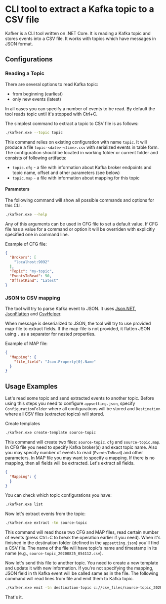 # CLI tool to extract a Kafka topic to a CSV file

Kafker is a CLI tool written on .NET Core. It is reading a Kafka topic and stores events into a CSV file. It works with topics which have messages in JSON format.

## Configurations

### Reading a Topic

There are several options to read Kafka topic:

- from beginning (earliest)
- only new events (latest)

In all cases you can specify a number of events to be read. By default the tool reads topic until it's stopped with Ctrl+C.

The simplest command to extract a topic to CSV file is as follows:

```bash
./kafker.exe --topic topic
```

This command relies on existing configuration with name `topic`. It will produce a file `topic-<date>-<time>.csv` with serialized events in table form. The configuration should be located in working folder or current folder and consists of following artifacts:

- `topic.cfg` - a file with information about Kafka broker endpoints and topic name, offset and other parameters (see below) 
- `topic.map` - a file with information about mapping for this topic

#### Parameters

The following command will show all possible commands and options for this CLI.

```bash
./kafker.exe --help
```

Any of this arguments can be used in CFG file to set a default value. If CFG file has a value for a command or option it will be overriden with explicitly specified one in command line.

Example of CFG file:

```json
{
  "Brokers": [
    "localhost:9092"
  ],
  "Topic": "my-topic",
  "EventsToRead": 50,
  "OffsetKind": "Latest"
}
```  

### JSON to CSV mapping

The tool will try to parse Kafka event to JSON. It uses [Json.NET](https://www.newtonsoft.com/json), [JsonFlatten](https://github.com/GFoley83/JsonFlatten) and [CsvHelper](https://joshclose.github.io/CsvHelper/).

When message is deserialized to JSON, the tool will try to use provided map-file to extract fields. If the map-file is not provided, it flatten JSON using `.` as a separator for nested properties.

Example of MAP file:

```json
{
  "Mapping": {
    "file_field": "Json.Property[0].Name"
  }
}
``` 

## Usage Examples

Let's read some topic and send extracted events to another topic. Before using this steps you need to configure `appsetting.json`, specify `ConfigurationFolder` where all configurations will be stored and `Destination` where all CSV files (extracted topics) will stored.  

Create templates

```bash
./kafker.exe create-template source-topic
```

This command will create two files: `source-topic.cfg` and `source-topic.map`. In CFG file you need to specify Kafka broker(s) and exact topic name. Also you may specify number of events to read (`EventsToRead`) and other parameters. In MAP file you may want to specify a mapping. If there is no mapping, then all fields will be extracted. Let's extract all fields.

```json
{
  "Mapping": {
  }
}
```

You can check which topic configurations you have:

```bash
./kafker.exe list
```

Now let's extract events from the topic:

```bash
./kafker.exe extract -tn source-topic
```

This command will read those two CFG and MAP files, read certain number of events (press Ctrl+C to break the operation earlier if you need). When it's finished in the destination folder (defined in the `appsetting.json`) you'll find a CSV file. The name of the file will have topic's name and timestamp in its name (e.g., `source-topic_20200825_054112.csv`).

Now let's send this file to another topic. You need to create a new template and update it with new information. If you're not specifying the mapping, JSON field in th Kafka event will be called same as in the file. The following command will read lines from file and emit them to Kafka topic.

```bash
./kafker.exe emit -tn destination-topic c://csv_files/source-topic_20200825_054112.csv
``` 

That's it.
